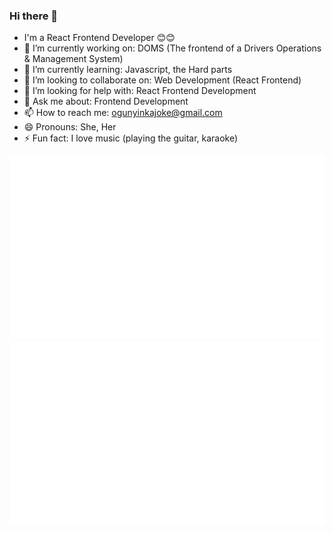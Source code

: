 ### Hi there 👋
<!--
**AdejokeOgunyinka/AdejokeOgunyinka** is a ✨ _special_ ✨ repository because its `README.md` (this file) appears on your GitHub profile.
-->
- I'm a React Frontend Developer 😊😊
- 🔭 I’m currently working on: DOMS (The frontend of a Drivers Operations & Management System)
- 🌱 I’m currently learning: Javascript, the Hard parts
- 👯 I’m looking to collaborate on: Web Development (React Frontend)
- 🤔 I’m looking for help with: React Frontend Development
- 💬 Ask me about: Frontend Development
- 📫 How to reach me: ogunyinkajoke@gmail.com
- 😄 Pronouns: She, Her
- ⚡ Fun fact: I love music (playing the guitar, karaoke)

![](https://github.com/AdejokeOgunyinka/github-stats/blob/master/generated/overview.svg)
![](https://github.com/AdejokeOgunyinka/github-stats/blob/master/generated/languages.svg)
